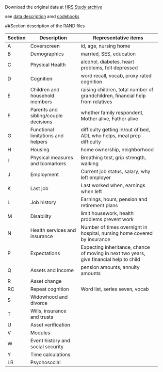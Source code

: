  Download the original data at [HRS Study archive](http://hrsonline.isr.umich.edu/index.php?p=reg)
 
 see [data description](http://hrsonline.isr.umich.edu/index.php?p=showdesc) amd [codebooks](http://hrsonline.isr.umich.edu/index.php?p=showcbk)
 
##Section description of the RAND files

| Section  |Description   | Representative items  |
|---|---|---|
|A   |Coverscreen  | id, age, nursing home  |
|B   | Demographics  | married, SES, education   |
|C   | Physical Health  | alcohol, diabetes, heart problems, felt depressed|
|D   | Cognition | word recall, vocab, proxy rated cognition |
|E   | Children and household members| raising children, total number of grandchildren, financial help from relatives|
|F   | Parents and sibling/couple decisions | whether family respondent, Mother alive, Father alive|
|G   | Functional limitations and helpers| difficulty getting in/out of bed, ADL who helps, meal prep difficulty|
|H   | Housing | home ownership, neighborhood|
|I   | Physical measures and biomarkers| Breathing test, grip strength, walking|
|J   | Employment| Current job status, salary, why left employer|
|K   | Last job | Last worked when, earnings when left|
|L   | Job history | Earnings, hours, pension and retirement plans|
|M   | Disability | limit housework, health problems prevent work|
|N   | Health services and insurance| Number of times overnight in hospital, nursing home covered by insurance|
|P   | Expectations| Expecting inheritance, chance of moving in next two years, give financial help to child|
|Q   | Assets and income| pension amounts, annuity amounts|
|R   | Asset change| 
|RC  | Repeat cognition| Word list, series seven, vocab|
|S   | Widowhood and divorce|
|T   | Wills, insurance and trusts|
|U   | Asset verification | 
|V   | Modules | 
|W   | Event history and social security|
|Y   | Time calculations |
|LB  | Psychosocial|

